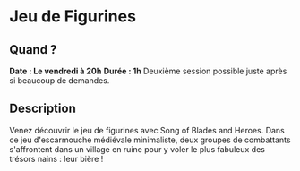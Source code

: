 # Jeu de Figurines

## Quand ?
**Date : Le vendredi à 20h**
**Durée  : 1h**
Deuxième session possible juste après si beaucoup de demandes.

## Description
Venez découvrir le jeu de figurines avec Song of Blades and Heroes.
Dans ce jeu d'escarmouche médiévale minimaliste, deux groupes de combattants s'affrontent dans un village en ruine pour y voler le plus fabuleux des trésors nains : leur bière !
